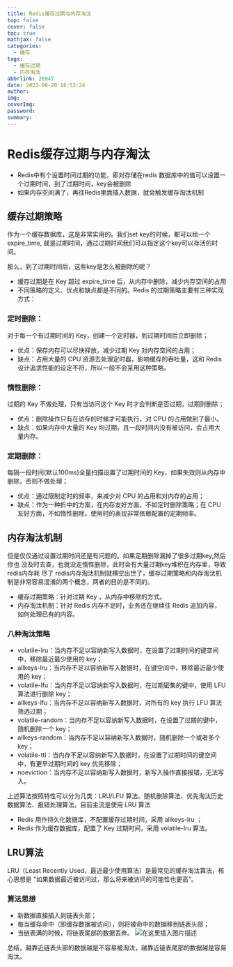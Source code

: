 ```yaml
---
title: Redis缓存过期与内存淘汰
top: false
cover: false
toc: true
mathjax: false
categories:
  - 缓存
tags:
  - 缓存过期
  - 内存淘汰
abbrlink: 26947
date: 2021-08-20 16:53:24
author:
img:
coverImg:
password:
summary:
---
```


# Redis缓存过期与内存淘汰
- Redis中有个设置时间过期的功能，即对存储在redis 数据库中的值可以设置一个过期时间，到了过期时间，key会被删除
- 如果内存空间满了，再往Redis里面插入数据，就会触发缓存淘汰机制 
## 缓存过期策略
作为一个缓存数据库，这是非常实用的。我们set key的时候，都可以给一个expire_time, 就是过期时间，通过过期时间我们可以指定这个key可以存活的时间。

那么，到了过期时间后，这些key是怎么被删除的呢？

- 缓存过期是在 Key 超过 expire_time 后，从内存中删除，减少内存空间的占用
- 不同策略的定义、优点和缺点都是不同的。Redis 的过期策略主要有三种实现方式：

### 定时删除：

对于每一个有过期时间的 Key，创建一个定时器，到过期时间后立即删除；
- 优点：保存内存可以尽快释放，减少过期 Key 对内存空间的占用；
- 缺点：占用大量的 CPU 资源去处理定时器，影响缓存的吞吐量，这和 Redis 设计追求性能的设定不符，所以一般不会采用这种策略。
### 惰性删除：
过期的 Key 不做处理，只有当访问这个 Key 时才会判断是否过期，过期则删除；
- 优点：删除操作只有在访存的时候才可能执行，对 CPU 的占用做到了最小。
- 缺点：如果内存中大量的 Key 均过期，且一段时间内没有被访问，会占用大量内存。
### 定期删除：
每隔一段时间(默认100ms)全量扫描设置了过期时间的 Key，如果失效则从内存中删除，否则不做处理；
- 优点：通过限制定时的频率，来减少对 CPU 的占用和对内存的占用；
- 缺点：作为一种折中的方案，在内存友好方面，不如定时删除策略；在 CPU 友好方面，不如惰性删除。使用时的表现非常依赖配置的定期频率。
## 内存淘汰机制
但是仅仅通过设置过期时间还是有问题的。如果定期删除漏掉了很多过期key,然后你也
没及时去查，也就没走惰性删除，此时会有大量过期key堆积在内存里，导致redis内存耗
尽了
redis内存淘汰机制就横空出世了，缓存过期策略和内存淘汰机制是非常容易混淆的两个概念，两者的目的是不同的。
- 缓存过期策略：针对过期 Key ，从内存中移除的方式。
- 内存淘汰机制：针对 Redis 内存不足时，业务还在继续往 Redis 追加内容，如何处理已有的内容。

### 八种淘汰策略

- volatile-lru：当内存不足以容纳新写入数据时，在设置了过期时间的键空间中，移除最近最少使用的 key；
- allkeys-lru：当内存不足以容纳新写入数据时，在键空间中，移除最近最少使用的 key；
- volatile-lfu：当内存不足以容纳新写入数据时，在过期密集的键中，使用 LFU 算法进行删除 key；
- allkeys-lfu：当内存不足以容纳新写入数据时，对所有的 key 执行 LFU 算法筛选过期；
- volatile-random：当内存不足以容纳新写入数据时，在设置了过期的键中，随机删除一个 key；
- allkeys-random：当内存不足以容纳新写入数据时，随机删除一个或者多个 key；
- volatile-ttl：当内存不足以容纳新写入数据时，在设置了过期时间的键空间中，有更早过期时间的 key 优先移除；
- noeviction：当内存不足以容纳新写入数据时，新写入操作直接报错，无法写入。

上述算法按照特性可以分为几类：LRU/LFU 算法、随机删除算法、优先淘汰历史数据算法、报错处理算法。目前主流是使用 LRU 算法
- Redis 用作持久化数据库，不配置缓存过期时间，采用 allkeys-lru ；
- Redis 作为缓存数据库，配置了 Key 过期时间，采用 volatile-lru 算法。

## LRU算法
LRU（Least Recently Used，最近最少使用算法）是最常见的缓存淘汰算法，核心思想是 "如果数据最近被访问过，那么将来被访问的可能性也更高"。
### 算法思想
- 新数据直接插入到链表头部；
- 每当缓存命中（即缓存数据被访问），则将被命中的数据移到链表头部；
- 当链表满的时候，将链表尾部的数据丢弃。
![在这里插入图片描述](https://img-blog.csdnimg.cn/113099241a5047b495e01ae2d1472d8e.png?x-oss-process=image/watermark,type_ZmFuZ3poZW5naGVpdGk,shadow_10,text_aHR0cHM6Ly9ibG9nLmNzZG4ubmV0L3Vwc3RyZWFtNDgw,size_16,color_FFFFFF,t_70)


总结，越靠近链表头部的数据越是不容易被淘汰，越靠近链表尾部的数据越是容易淘汰。


